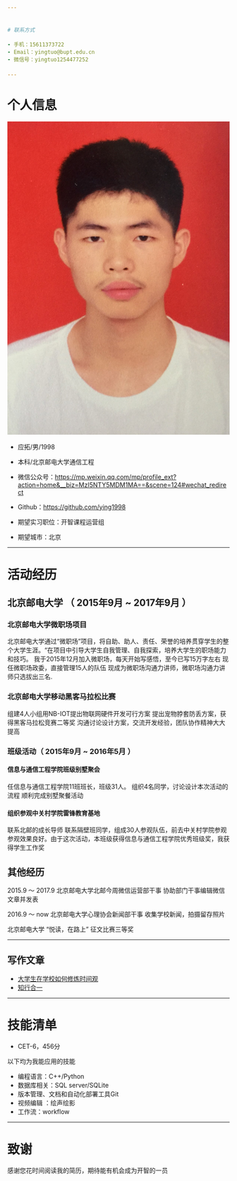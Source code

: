 ```yaml
---


# 联系方式

- 手机：15611373722
- Email：yingtuo@bupt.edu.cn
- 微信号：yingtuo1254477252

---
```


# 个人信息
![照片](https://raw.githubusercontent.com/ying1998/LearnPython/master/IMG_9776.jpg )

 - 应拓/男/1998
 - 本科/北京邮电大学通信工程
 - 微信公众号：https://mp.weixin.qq.com/mp/profile_ext?action=home&__biz=MzI5NTY5MDM1MA==&scene=124#wechat_redirect
 - Github：https://github.com/ying1998

 - 期望实习职位：开智课程运营组
 - 期望城市：北京

---

# 活动经历


## 北京邮电大学 （ 2015年9月 ~ 2017年9月 ）

### 北京邮电大学微职场项目
北京邮电大学通过“微职场”项目，将自助、助人、责任、荣誉的培养贯穿学生的整个大学生涯。“在项目中引导大学生自我管理、自我探索，培养大学生的职场能力和技巧。
我于2015年12月加入微职场，每天开始写感悟，至今已写15万字左右
 现任微职场政委，直接管理15人的队伍
现成为微职场沟通力讲师，微职场沟通力讲师只选拔出三名.


###  北京邮电大学移动黑客马拉松比赛
组建4人小组用NB-IOT提出物联网硬件开发可行方案
提出宠物脖套防丢方案，获得黑客马拉松竞赛二等奖
沟通讨论设计方案，交流开发经验，团队协作精神大大提高


### 班级活动（ 2015年9月 ~ 2016年5月 ）
#### 信息与通信工程学院班级别墅聚会
任信息与通信工程学院11班班长，班级31人。
组织4名同学，讨论设计本次活动的流程
顺利完成别墅聚餐活动
#### 组织参观中关村学院雷锋教育基地
联系北邮的成长导师
联系隔壁班同学，组成30人参观队伍，前去中关村学院参观
参观效果良好。由于这次活动，本班级获得信息与通信工程学院优秀班级奖，我获得学生工作奖


## 其他经历
2015.9 ～ 2017.9      北京邮电大学北邮今周微信运营部干事      协助部门干事编辑微信文章并发表

2016.9 ～ now         北京邮电大学心理协会新闻部干事    收集学校新闻，拍摄留存照片

北京邮电大学 “悦读，在路上” 征文比赛三等奖

---

## 写作文章


- [大学生在学校如何修炼时间观](http://mp.weixin.qq.com/s/UF3dDMB0Ms6Xcg47DLHqBQ
)
- [知行合一](http://mp.weixin.qq.com/s/rGtdm6LPKAe06CVr4pxv1Q
)

---
# 技能清单

- CET-6，456分

以下均为我能应用的技能

- 编程语言：C++/Python
- 数据库相关：SQL server/SQLite
- 版本管理、文档和自动化部署工具Git
- 视频编辑 ：绘声绘影
- 工作流：workflow


---

# 致谢
感谢您花时间阅读我的简历，期待能有机会成为开智的一员
